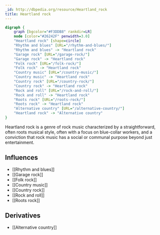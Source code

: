 ```yaml
---
_id: http://dbpedia.org/resource/Heartland_rock
title: Heartland rock
---
```


```dot
digraph {
	graph [bgcolor="#F3DDB8" rankdir=LR]
	node [color="#26242F" penwidth=3.0]
	"Heartland rock" [shape=circle]
	"Rhythm and blues" [URL="/rhythm-and-blues/"]
	"Rhythm and blues" -> "Heartland rock"
	"Garage rock" [URL="/garage-rock/"]
	"Garage rock" -> "Heartland rock"
	"Folk rock" [URL="/folk-rock/"]
	"Folk rock" -> "Heartland rock"
	"Country music" [URL="/country-music/"]
	"Country music" -> "Heartland rock"
	"Country rock" [URL="/country-rock/"]
	"Country rock" -> "Heartland rock"
	"Rock and roll" [URL="/rock-and-roll/"]
	"Rock and roll" -> "Heartland rock"
	"Roots rock" [URL="/roots-rock/"]
	"Roots rock" -> "Heartland rock"
	"Alternative country" [URL="/alternative-country/"]
	"Heartland rock" -> "Alternative country"
}
```

Heartland rock is a genre of rock music characterized by a straightforward, often roots musical style, often with a focus on blue-collar workers, and a conviction that rock music has a social or communal purpose beyond just entertainment.

## Influences

- [[Rhythm and blues]]
- [[Garage rock]]
- [[Folk rock]]
- [[Country music]]
- [[Country rock]]
- [[Rock and roll]]
- [[Roots rock]]

## Derivatives

- [[Alternative country]]
